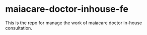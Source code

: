 # maiacare-doctor-inhouse-fe
This is the repo for manage the work of maiacare doctor in-house consultation.
    

   
   